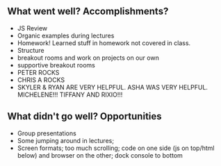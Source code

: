 ## What went well? Accomplishments?
- JS Review
- Organic examples during lectures
- Homework! Learned stuff in homework not covered in class.
- Structure
- breakout rooms and work on projects on our own
- supportive breakout rooms
- PETER ROCKS
- CHRIS A ROCKS
- SKYLER & RYAN ARE VERY HELPFUL. ASHA WAS VERY HELPFUL. MICHELENE!!! TIFFANY AND RIXIO!!!


## What didn't go well? Opportunities
- Group presentations
- Some jumping around in lectures; 
- Screen formats; too much scrolling; code on one side 
(js on top/html below) and browser on the other; dock console to bottom
